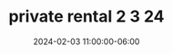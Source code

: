 ---
date: 2024-02-03 11:00:00-06:00
dates: 11:00 am on Feb 3 2024
draft: false
durationMinutes: 300
title: private rental 2 3 24
---